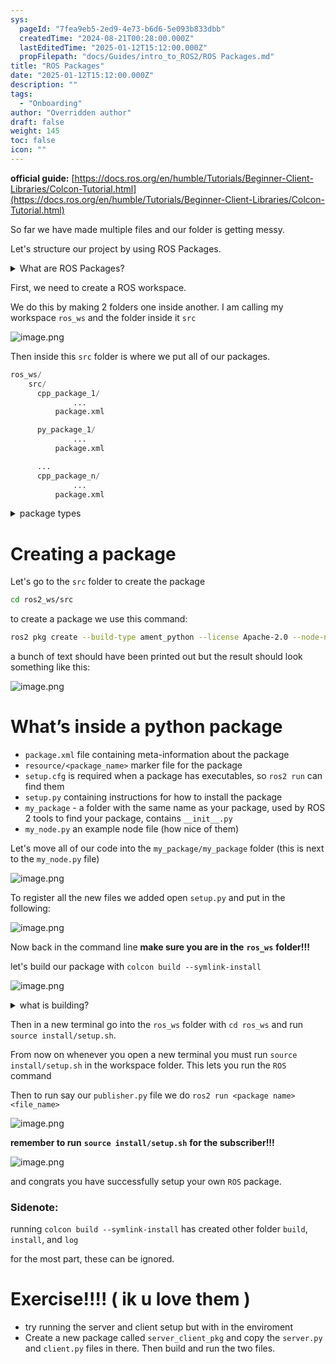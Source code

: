 ```yaml
---
sys:
  pageId: "7fea9eb5-2ed9-4e73-b6d6-5e093b833dbb"
  createdTime: "2024-08-21T00:28:00.000Z"
  lastEditedTime: "2025-01-12T15:12:00.000Z"
  propFilepath: "docs/Guides/intro_to_ROS2/ROS Packages.md"
title: "ROS Packages"
date: "2025-01-12T15:12:00.000Z"
description: ""
tags:
  - "Onboarding"
author: "Overridden author"
draft: false
weight: 145
toc: false
icon: ""
---
```


**official guide:** [https://docs.ros.org/en/humble/Tutorials/Beginner-Client-Libraries/Colcon-Tutorial.html](https://docs.ros.org/en/humble/Tutorials/Beginner-Client-Libraries/Colcon-Tutorial.html)

So far we have made multiple files and our folder is getting messy.

Let's structure our project by using ROS Packages.

<details>

<summary>What are ROS Packages?</summary>

ROS Packages are, as the name implies, packages of code that are highly sharable between ROS developers.

They consist of a folder, `package.xml` file, and source code

```python
      cpp_package_1/
		      ... imagine much code files here ..
          package.xml
```

</details>

First, we need to create a ROS workspace.

We do this by making 2 folders one inside another. I am calling my workspace `ros_ws` and the folder inside it `src`

![image.png](https://prod-files-secure.s3.us-west-2.amazonaws.com/d518164a-d88e-44d1-a4ee-3adb3bd8bce0/70706947-fd18-4537-a67b-e12946812d31/image.png?X-Amz-Algorithm=AWS4-HMAC-SHA256&X-Amz-Content-Sha256=UNSIGNED-PAYLOAD&X-Amz-Credential=ASIAZI2LB466ZWBM56LE%2F20250306%2Fus-west-2%2Fs3%2Faws4_request&X-Amz-Date=20250306T041022Z&X-Amz-Expires=3600&X-Amz-Security-Token=IQoJb3JpZ2luX2VjENz%2F%2F%2F%2F%2F%2F%2F%2F%2F%2FwEaCXVzLXdlc3QtMiJHMEUCIEY8Bpi7f%2BW151piGgwwxtaPnJyThG2OchIYllWAUlU2AiEAo2VZj%2FLvC9o%2F%2BAnPaDDW5wrnNfM5Ujq81tsNJsQsk2gq%2FwMIJRAAGgw2Mzc0MjMxODM4MDUiDL4EH8SxP6QLYZcsxircA8CDUxSyolQaet4DL2velcanzTz5dk5WIp2OR5odutsJTkB9MNU4ae1zwTppDUCPDyc0gAM%2F8UTrXwM2A5W2OEYhdOHvOmIyx4MDkeRtiPw7vhn0TFHhFdrv3CbpuSwMHJh9lCgx7693fTirj%2BNNNjPL4nMLoAghH53oZetwogWKyqkEG1ZZsk9%2BgVHjSpWweNSmfHB1icl2W0A4vjNG0IoH%2F8ZwxHjiHJWPKktxNeVVQhDan%2B0pb9alTrgPUCWQsXCY4SP4U8wq%2BiMqphndNcVXtU%2FcsfOuzejMdccq%2FJlCkI%2FZyFO6MNMf0%2Bm7RJYoDuTZvKo4roZTLqFm0TQrrrkiHnjLWz4Uu5Fwf8U3Flqv8i1iCDk5HzjkiBIESUaISKBRBHz%2BD%2FDlonZESsIGAARTexgXadpU0xfs1cR3i%2B2bf%2FDtSUvLRRS7GvGA9SDZIuHgUkRDgWW1mUSs48NN1zm5avVi4pwZ52vrU8cyMlB3CP056f%2F%2Fmj%2FomHyj%2F8nUzn%2Fw6gLJNhXZg0idaz1uOIpRtT0DMJUFALwR2N%2FD5YuOOpu4bPcA0jZlB4i%2FvBXoxZwYHiuZ%2BBS6kW8eu09FXcqjjnKaVJIKjyFVBaPzFZFqqyE351XfbzP7OlDXMLe5pL4GOqUBIlPAYX4EdjVaXw77M62uU0xED%2B%2B5yhpdeEbwqq1JRf4wMUxaonDwmPeTPrw9aCRP8FWTzycXoYq%2F4GWEOEjnsElkhZXCUmDMgf6UWh7rcookr1fhSKiB6mxBa57%2FkjZltyzGv%2FgtAzH6qNbloJ5zdITpVcQShNEoA88gQ%2FtVd1P5gjTsrOWDFrmddbgtm76ECzUkrczy0eOhW%2Bnkkbkqgpjoqdk2&X-Amz-Signature=cc8f8d1dfb754c18dbe38633418b1f59c85ea4a4e2c7418065e0bfab1658e0e6&X-Amz-SignedHeaders=host&x-id=GetObject)

Then inside this `src` folder is where we put all of our packages.

```python
ros_ws/
    src/
      cpp_package_1/
		      ...
          package.xml

      py_package_1/
		      ...
          package.xml

      ...
      cpp_package_n/
		      ...
          package.xml

```

<details>

<summary>package types</summary>

packages can be either `C++` or python.

the intern file structure is different for each but for this guide we will stick to creating python packages

</details>

# Creating a package

Let's go to the `src` folder to create the package

```bash
cd ros2_ws/src
```

to create a package we use this command:

```bash
ros2 pkg create --build-type ament_python --license Apache-2.0 --node-name my_node my_package
```

a bunch of text should have been printed out but the result should look something like this:

![image.png](https://prod-files-secure.s3.us-west-2.amazonaws.com/d518164a-d88e-44d1-a4ee-3adb3bd8bce0/e6cf1e3f-8512-4a3e-b131-079f800bf3e8/image.png?X-Amz-Algorithm=AWS4-HMAC-SHA256&X-Amz-Content-Sha256=UNSIGNED-PAYLOAD&X-Amz-Credential=ASIAZI2LB466ZWBM56LE%2F20250306%2Fus-west-2%2Fs3%2Faws4_request&X-Amz-Date=20250306T041022Z&X-Amz-Expires=3600&X-Amz-Security-Token=IQoJb3JpZ2luX2VjENz%2F%2F%2F%2F%2F%2F%2F%2F%2F%2FwEaCXVzLXdlc3QtMiJHMEUCIEY8Bpi7f%2BW151piGgwwxtaPnJyThG2OchIYllWAUlU2AiEAo2VZj%2FLvC9o%2F%2BAnPaDDW5wrnNfM5Ujq81tsNJsQsk2gq%2FwMIJRAAGgw2Mzc0MjMxODM4MDUiDL4EH8SxP6QLYZcsxircA8CDUxSyolQaet4DL2velcanzTz5dk5WIp2OR5odutsJTkB9MNU4ae1zwTppDUCPDyc0gAM%2F8UTrXwM2A5W2OEYhdOHvOmIyx4MDkeRtiPw7vhn0TFHhFdrv3CbpuSwMHJh9lCgx7693fTirj%2BNNNjPL4nMLoAghH53oZetwogWKyqkEG1ZZsk9%2BgVHjSpWweNSmfHB1icl2W0A4vjNG0IoH%2F8ZwxHjiHJWPKktxNeVVQhDan%2B0pb9alTrgPUCWQsXCY4SP4U8wq%2BiMqphndNcVXtU%2FcsfOuzejMdccq%2FJlCkI%2FZyFO6MNMf0%2Bm7RJYoDuTZvKo4roZTLqFm0TQrrrkiHnjLWz4Uu5Fwf8U3Flqv8i1iCDk5HzjkiBIESUaISKBRBHz%2BD%2FDlonZESsIGAARTexgXadpU0xfs1cR3i%2B2bf%2FDtSUvLRRS7GvGA9SDZIuHgUkRDgWW1mUSs48NN1zm5avVi4pwZ52vrU8cyMlB3CP056f%2F%2Fmj%2FomHyj%2F8nUzn%2Fw6gLJNhXZg0idaz1uOIpRtT0DMJUFALwR2N%2FD5YuOOpu4bPcA0jZlB4i%2FvBXoxZwYHiuZ%2BBS6kW8eu09FXcqjjnKaVJIKjyFVBaPzFZFqqyE351XfbzP7OlDXMLe5pL4GOqUBIlPAYX4EdjVaXw77M62uU0xED%2B%2B5yhpdeEbwqq1JRf4wMUxaonDwmPeTPrw9aCRP8FWTzycXoYq%2F4GWEOEjnsElkhZXCUmDMgf6UWh7rcookr1fhSKiB6mxBa57%2FkjZltyzGv%2FgtAzH6qNbloJ5zdITpVcQShNEoA88gQ%2FtVd1P5gjTsrOWDFrmddbgtm76ECzUkrczy0eOhW%2Bnkkbkqgpjoqdk2&X-Amz-Signature=1c68fe3dd4688b1f24070b9cd328dab26eb0a31914d9e655f541af38f64cab15&X-Amz-SignedHeaders=host&x-id=GetObject)

# What’s inside a python package

- `package.xml` file containing meta-information about the package
- `resource/<package_name>` marker file for the package
- `setup.cfg` is required when a package has executables, so `ros2 run` can find them
- `setup.py` containing instructions for how to install the package
- `my_package` - a folder with the same name as your package, used by ROS 2 tools to find your package, contains `__init__.py`
- `my_node.py` an example node file (how nice of them)

Let's move all of our code into the `my_package/my_package` folder (this is next to the `my_node.py` file)

![image.png](https://prod-files-secure.s3.us-west-2.amazonaws.com/d518164a-d88e-44d1-a4ee-3adb3bd8bce0/9ce58f11-0da9-4d3e-b86d-506a9685d378/image.png?X-Amz-Algorithm=AWS4-HMAC-SHA256&X-Amz-Content-Sha256=UNSIGNED-PAYLOAD&X-Amz-Credential=ASIAZI2LB466ZWBM56LE%2F20250306%2Fus-west-2%2Fs3%2Faws4_request&X-Amz-Date=20250306T041022Z&X-Amz-Expires=3600&X-Amz-Security-Token=IQoJb3JpZ2luX2VjENz%2F%2F%2F%2F%2F%2F%2F%2F%2F%2FwEaCXVzLXdlc3QtMiJHMEUCIEY8Bpi7f%2BW151piGgwwxtaPnJyThG2OchIYllWAUlU2AiEAo2VZj%2FLvC9o%2F%2BAnPaDDW5wrnNfM5Ujq81tsNJsQsk2gq%2FwMIJRAAGgw2Mzc0MjMxODM4MDUiDL4EH8SxP6QLYZcsxircA8CDUxSyolQaet4DL2velcanzTz5dk5WIp2OR5odutsJTkB9MNU4ae1zwTppDUCPDyc0gAM%2F8UTrXwM2A5W2OEYhdOHvOmIyx4MDkeRtiPw7vhn0TFHhFdrv3CbpuSwMHJh9lCgx7693fTirj%2BNNNjPL4nMLoAghH53oZetwogWKyqkEG1ZZsk9%2BgVHjSpWweNSmfHB1icl2W0A4vjNG0IoH%2F8ZwxHjiHJWPKktxNeVVQhDan%2B0pb9alTrgPUCWQsXCY4SP4U8wq%2BiMqphndNcVXtU%2FcsfOuzejMdccq%2FJlCkI%2FZyFO6MNMf0%2Bm7RJYoDuTZvKo4roZTLqFm0TQrrrkiHnjLWz4Uu5Fwf8U3Flqv8i1iCDk5HzjkiBIESUaISKBRBHz%2BD%2FDlonZESsIGAARTexgXadpU0xfs1cR3i%2B2bf%2FDtSUvLRRS7GvGA9SDZIuHgUkRDgWW1mUSs48NN1zm5avVi4pwZ52vrU8cyMlB3CP056f%2F%2Fmj%2FomHyj%2F8nUzn%2Fw6gLJNhXZg0idaz1uOIpRtT0DMJUFALwR2N%2FD5YuOOpu4bPcA0jZlB4i%2FvBXoxZwYHiuZ%2BBS6kW8eu09FXcqjjnKaVJIKjyFVBaPzFZFqqyE351XfbzP7OlDXMLe5pL4GOqUBIlPAYX4EdjVaXw77M62uU0xED%2B%2B5yhpdeEbwqq1JRf4wMUxaonDwmPeTPrw9aCRP8FWTzycXoYq%2F4GWEOEjnsElkhZXCUmDMgf6UWh7rcookr1fhSKiB6mxBa57%2FkjZltyzGv%2FgtAzH6qNbloJ5zdITpVcQShNEoA88gQ%2FtVd1P5gjTsrOWDFrmddbgtm76ECzUkrczy0eOhW%2Bnkkbkqgpjoqdk2&X-Amz-Signature=c2c69f818f19d50899f3ff309d543cb3c6d85a056f7628ba80cc86279d85847e&X-Amz-SignedHeaders=host&x-id=GetObject)

To register all the new files we added open `setup.py` and put in the following:

![image.png](https://prod-files-secure.s3.us-west-2.amazonaws.com/d518164a-d88e-44d1-a4ee-3adb3bd8bce0/1cd7c262-4cae-4496-9d75-c178537d24a2/image.png?X-Amz-Algorithm=AWS4-HMAC-SHA256&X-Amz-Content-Sha256=UNSIGNED-PAYLOAD&X-Amz-Credential=ASIAZI2LB466ZWBM56LE%2F20250306%2Fus-west-2%2Fs3%2Faws4_request&X-Amz-Date=20250306T041022Z&X-Amz-Expires=3600&X-Amz-Security-Token=IQoJb3JpZ2luX2VjENz%2F%2F%2F%2F%2F%2F%2F%2F%2F%2FwEaCXVzLXdlc3QtMiJHMEUCIEY8Bpi7f%2BW151piGgwwxtaPnJyThG2OchIYllWAUlU2AiEAo2VZj%2FLvC9o%2F%2BAnPaDDW5wrnNfM5Ujq81tsNJsQsk2gq%2FwMIJRAAGgw2Mzc0MjMxODM4MDUiDL4EH8SxP6QLYZcsxircA8CDUxSyolQaet4DL2velcanzTz5dk5WIp2OR5odutsJTkB9MNU4ae1zwTppDUCPDyc0gAM%2F8UTrXwM2A5W2OEYhdOHvOmIyx4MDkeRtiPw7vhn0TFHhFdrv3CbpuSwMHJh9lCgx7693fTirj%2BNNNjPL4nMLoAghH53oZetwogWKyqkEG1ZZsk9%2BgVHjSpWweNSmfHB1icl2W0A4vjNG0IoH%2F8ZwxHjiHJWPKktxNeVVQhDan%2B0pb9alTrgPUCWQsXCY4SP4U8wq%2BiMqphndNcVXtU%2FcsfOuzejMdccq%2FJlCkI%2FZyFO6MNMf0%2Bm7RJYoDuTZvKo4roZTLqFm0TQrrrkiHnjLWz4Uu5Fwf8U3Flqv8i1iCDk5HzjkiBIESUaISKBRBHz%2BD%2FDlonZESsIGAARTexgXadpU0xfs1cR3i%2B2bf%2FDtSUvLRRS7GvGA9SDZIuHgUkRDgWW1mUSs48NN1zm5avVi4pwZ52vrU8cyMlB3CP056f%2F%2Fmj%2FomHyj%2F8nUzn%2Fw6gLJNhXZg0idaz1uOIpRtT0DMJUFALwR2N%2FD5YuOOpu4bPcA0jZlB4i%2FvBXoxZwYHiuZ%2BBS6kW8eu09FXcqjjnKaVJIKjyFVBaPzFZFqqyE351XfbzP7OlDXMLe5pL4GOqUBIlPAYX4EdjVaXw77M62uU0xED%2B%2B5yhpdeEbwqq1JRf4wMUxaonDwmPeTPrw9aCRP8FWTzycXoYq%2F4GWEOEjnsElkhZXCUmDMgf6UWh7rcookr1fhSKiB6mxBa57%2FkjZltyzGv%2FgtAzH6qNbloJ5zdITpVcQShNEoA88gQ%2FtVd1P5gjTsrOWDFrmddbgtm76ECzUkrczy0eOhW%2Bnkkbkqgpjoqdk2&X-Amz-Signature=0d1a90e2f96e1de936ced90516376481c208b6c033449c4a105b6d96563670aa&X-Amz-SignedHeaders=host&x-id=GetObject)

Now back in the command line **make sure you are in the** **`ros_ws`** **folder!!!**

let's build our package with `colcon build --symlink-install`

![image.png](https://prod-files-secure.s3.us-west-2.amazonaws.com/d518164a-d88e-44d1-a4ee-3adb3bd8bce0/2f2a0d27-b173-48fd-b189-5f5c0ce65619/image.png?X-Amz-Algorithm=AWS4-HMAC-SHA256&X-Amz-Content-Sha256=UNSIGNED-PAYLOAD&X-Amz-Credential=ASIAZI2LB466ZWBM56LE%2F20250306%2Fus-west-2%2Fs3%2Faws4_request&X-Amz-Date=20250306T041022Z&X-Amz-Expires=3600&X-Amz-Security-Token=IQoJb3JpZ2luX2VjENz%2F%2F%2F%2F%2F%2F%2F%2F%2F%2FwEaCXVzLXdlc3QtMiJHMEUCIEY8Bpi7f%2BW151piGgwwxtaPnJyThG2OchIYllWAUlU2AiEAo2VZj%2FLvC9o%2F%2BAnPaDDW5wrnNfM5Ujq81tsNJsQsk2gq%2FwMIJRAAGgw2Mzc0MjMxODM4MDUiDL4EH8SxP6QLYZcsxircA8CDUxSyolQaet4DL2velcanzTz5dk5WIp2OR5odutsJTkB9MNU4ae1zwTppDUCPDyc0gAM%2F8UTrXwM2A5W2OEYhdOHvOmIyx4MDkeRtiPw7vhn0TFHhFdrv3CbpuSwMHJh9lCgx7693fTirj%2BNNNjPL4nMLoAghH53oZetwogWKyqkEG1ZZsk9%2BgVHjSpWweNSmfHB1icl2W0A4vjNG0IoH%2F8ZwxHjiHJWPKktxNeVVQhDan%2B0pb9alTrgPUCWQsXCY4SP4U8wq%2BiMqphndNcVXtU%2FcsfOuzejMdccq%2FJlCkI%2FZyFO6MNMf0%2Bm7RJYoDuTZvKo4roZTLqFm0TQrrrkiHnjLWz4Uu5Fwf8U3Flqv8i1iCDk5HzjkiBIESUaISKBRBHz%2BD%2FDlonZESsIGAARTexgXadpU0xfs1cR3i%2B2bf%2FDtSUvLRRS7GvGA9SDZIuHgUkRDgWW1mUSs48NN1zm5avVi4pwZ52vrU8cyMlB3CP056f%2F%2Fmj%2FomHyj%2F8nUzn%2Fw6gLJNhXZg0idaz1uOIpRtT0DMJUFALwR2N%2FD5YuOOpu4bPcA0jZlB4i%2FvBXoxZwYHiuZ%2BBS6kW8eu09FXcqjjnKaVJIKjyFVBaPzFZFqqyE351XfbzP7OlDXMLe5pL4GOqUBIlPAYX4EdjVaXw77M62uU0xED%2B%2B5yhpdeEbwqq1JRf4wMUxaonDwmPeTPrw9aCRP8FWTzycXoYq%2F4GWEOEjnsElkhZXCUmDMgf6UWh7rcookr1fhSKiB6mxBa57%2FkjZltyzGv%2FgtAzH6qNbloJ5zdITpVcQShNEoA88gQ%2FtVd1P5gjTsrOWDFrmddbgtm76ECzUkrczy0eOhW%2Bnkkbkqgpjoqdk2&X-Amz-Signature=dadd119275849280c9e0759acc97d805227127c5eeb9f8a8a89029f32d2dead7&X-Amz-SignedHeaders=host&x-id=GetObject)

<details>

<summary>what is building?</summary>

if you are a CS major at Rose-Hulman you will learn the answer to this in CSSE132

but TLDR; is it combines all the code files into one program that can be run easily 

</details>

Then in a new terminal go into the `ros_ws` folder with `cd ros_ws` and run `source install/setup.sh`. 

From now on whenever you open a new terminal you must run `source install/setup.sh` in the workspace folder. This lets you run the `ROS` command

Then to run say our `publisher.py` file we do `ros2 run <package name> <file_name>`

![image.png](https://prod-files-secure.s3.us-west-2.amazonaws.com/d518164a-d88e-44d1-a4ee-3adb3bd8bce0/4f4b1219-3a44-4632-aa0a-ce3471699f59/image.png?X-Amz-Algorithm=AWS4-HMAC-SHA256&X-Amz-Content-Sha256=UNSIGNED-PAYLOAD&X-Amz-Credential=ASIAZI2LB466ZWBM56LE%2F20250306%2Fus-west-2%2Fs3%2Faws4_request&X-Amz-Date=20250306T041022Z&X-Amz-Expires=3600&X-Amz-Security-Token=IQoJb3JpZ2luX2VjENz%2F%2F%2F%2F%2F%2F%2F%2F%2F%2FwEaCXVzLXdlc3QtMiJHMEUCIEY8Bpi7f%2BW151piGgwwxtaPnJyThG2OchIYllWAUlU2AiEAo2VZj%2FLvC9o%2F%2BAnPaDDW5wrnNfM5Ujq81tsNJsQsk2gq%2FwMIJRAAGgw2Mzc0MjMxODM4MDUiDL4EH8SxP6QLYZcsxircA8CDUxSyolQaet4DL2velcanzTz5dk5WIp2OR5odutsJTkB9MNU4ae1zwTppDUCPDyc0gAM%2F8UTrXwM2A5W2OEYhdOHvOmIyx4MDkeRtiPw7vhn0TFHhFdrv3CbpuSwMHJh9lCgx7693fTirj%2BNNNjPL4nMLoAghH53oZetwogWKyqkEG1ZZsk9%2BgVHjSpWweNSmfHB1icl2W0A4vjNG0IoH%2F8ZwxHjiHJWPKktxNeVVQhDan%2B0pb9alTrgPUCWQsXCY4SP4U8wq%2BiMqphndNcVXtU%2FcsfOuzejMdccq%2FJlCkI%2FZyFO6MNMf0%2Bm7RJYoDuTZvKo4roZTLqFm0TQrrrkiHnjLWz4Uu5Fwf8U3Flqv8i1iCDk5HzjkiBIESUaISKBRBHz%2BD%2FDlonZESsIGAARTexgXadpU0xfs1cR3i%2B2bf%2FDtSUvLRRS7GvGA9SDZIuHgUkRDgWW1mUSs48NN1zm5avVi4pwZ52vrU8cyMlB3CP056f%2F%2Fmj%2FomHyj%2F8nUzn%2Fw6gLJNhXZg0idaz1uOIpRtT0DMJUFALwR2N%2FD5YuOOpu4bPcA0jZlB4i%2FvBXoxZwYHiuZ%2BBS6kW8eu09FXcqjjnKaVJIKjyFVBaPzFZFqqyE351XfbzP7OlDXMLe5pL4GOqUBIlPAYX4EdjVaXw77M62uU0xED%2B%2B5yhpdeEbwqq1JRf4wMUxaonDwmPeTPrw9aCRP8FWTzycXoYq%2F4GWEOEjnsElkhZXCUmDMgf6UWh7rcookr1fhSKiB6mxBa57%2FkjZltyzGv%2FgtAzH6qNbloJ5zdITpVcQShNEoA88gQ%2FtVd1P5gjTsrOWDFrmddbgtm76ECzUkrczy0eOhW%2Bnkkbkqgpjoqdk2&X-Amz-Signature=516399d5225829494a56771a8e05638b2be3536beff0562c23ac775b8cab3e0c&X-Amz-SignedHeaders=host&x-id=GetObject)

**remember to run** **`source install/setup.sh`** **for the subscriber!!!**

![image.png](https://prod-files-secure.s3.us-west-2.amazonaws.com/d518164a-d88e-44d1-a4ee-3adb3bd8bce0/02121119-dad4-49ec-8356-c956108b4243/image.png?X-Amz-Algorithm=AWS4-HMAC-SHA256&X-Amz-Content-Sha256=UNSIGNED-PAYLOAD&X-Amz-Credential=ASIAZI2LB466ZWBM56LE%2F20250306%2Fus-west-2%2Fs3%2Faws4_request&X-Amz-Date=20250306T041022Z&X-Amz-Expires=3600&X-Amz-Security-Token=IQoJb3JpZ2luX2VjENz%2F%2F%2F%2F%2F%2F%2F%2F%2F%2FwEaCXVzLXdlc3QtMiJHMEUCIEY8Bpi7f%2BW151piGgwwxtaPnJyThG2OchIYllWAUlU2AiEAo2VZj%2FLvC9o%2F%2BAnPaDDW5wrnNfM5Ujq81tsNJsQsk2gq%2FwMIJRAAGgw2Mzc0MjMxODM4MDUiDL4EH8SxP6QLYZcsxircA8CDUxSyolQaet4DL2velcanzTz5dk5WIp2OR5odutsJTkB9MNU4ae1zwTppDUCPDyc0gAM%2F8UTrXwM2A5W2OEYhdOHvOmIyx4MDkeRtiPw7vhn0TFHhFdrv3CbpuSwMHJh9lCgx7693fTirj%2BNNNjPL4nMLoAghH53oZetwogWKyqkEG1ZZsk9%2BgVHjSpWweNSmfHB1icl2W0A4vjNG0IoH%2F8ZwxHjiHJWPKktxNeVVQhDan%2B0pb9alTrgPUCWQsXCY4SP4U8wq%2BiMqphndNcVXtU%2FcsfOuzejMdccq%2FJlCkI%2FZyFO6MNMf0%2Bm7RJYoDuTZvKo4roZTLqFm0TQrrrkiHnjLWz4Uu5Fwf8U3Flqv8i1iCDk5HzjkiBIESUaISKBRBHz%2BD%2FDlonZESsIGAARTexgXadpU0xfs1cR3i%2B2bf%2FDtSUvLRRS7GvGA9SDZIuHgUkRDgWW1mUSs48NN1zm5avVi4pwZ52vrU8cyMlB3CP056f%2F%2Fmj%2FomHyj%2F8nUzn%2Fw6gLJNhXZg0idaz1uOIpRtT0DMJUFALwR2N%2FD5YuOOpu4bPcA0jZlB4i%2FvBXoxZwYHiuZ%2BBS6kW8eu09FXcqjjnKaVJIKjyFVBaPzFZFqqyE351XfbzP7OlDXMLe5pL4GOqUBIlPAYX4EdjVaXw77M62uU0xED%2B%2B5yhpdeEbwqq1JRf4wMUxaonDwmPeTPrw9aCRP8FWTzycXoYq%2F4GWEOEjnsElkhZXCUmDMgf6UWh7rcookr1fhSKiB6mxBa57%2FkjZltyzGv%2FgtAzH6qNbloJ5zdITpVcQShNEoA88gQ%2FtVd1P5gjTsrOWDFrmddbgtm76ECzUkrczy0eOhW%2Bnkkbkqgpjoqdk2&X-Amz-Signature=62276376921d887077fce10aaf49e1479718ed272f48e209216ab8c332117a59&X-Amz-SignedHeaders=host&x-id=GetObject)

and congrats you have successfully setup your own `ROS` package.

### Sidenote:

running `colcon build --symlink-install` has created other folder `build`, `install`, and `log`

for the most part, these can be ignored.

# Exercise!!!! ( ik u love them )

- try running the server and client setup but with in the enviroment
- Create a new package called `server_client_pkg` and copy the `server.py` and `client.py` files in there. Then build and run the two files.
